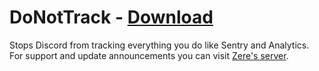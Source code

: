 # DoNotTrack - [Download](https://betterdiscord.net/ghdl?url=https://raw.githubusercontent.com/rauenzi/BetterDiscordAddons/master/Plugins/DoNotTrack/DoNotTrack.plugin.js)

Stops Discord from tracking everything you do like Sentry and Analytics. For support and update announcements you can visit [Zere's server](https://bit.ly/ZeresServer).